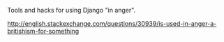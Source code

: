 Tools and hacks for using Django "in anger".

http://english.stackexchange.com/questions/30939/is-used-in-anger-a-britishism-for-something

